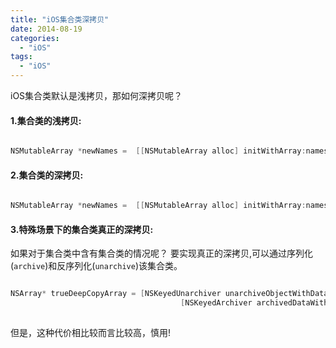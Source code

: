 ```yaml
---
title: "iOS集合类深拷贝"
date: 2014-08-19
categories:
  - "iOS"
tags:
  - "iOS"
---
```

<!--more-->

iOS集合类默认是浅拷贝，那如何深拷贝呢？

<!--more-->

#### 1.集合类的浅拷贝:
``` objective-c

NSMutableArray *newNames =  [[NSMutableArray alloc] initWithArray:names];

```

#### 2.集合类的深拷贝:
``` objective-c

NSMutableArray *newNames =  [[NSMutableArray alloc] initWithArray:names copyItems:YES];

```

#### 3.特殊场景下的集合类真正的深拷贝:
如果对于集合类中含有集合类的情况呢？
要实现真正的深拷贝,可以通过序列化(`archive`)和反序列化(`unarchive`)该集合类。

``` objective-c

NSArray* trueDeepCopyArray = [NSKeyedUnarchiver unarchiveObjectWithData:
                                      [NSKeyedArchiver archivedDataWithRootObject:names]];
                                      
```                                      

但是，这种代价相比较而言比较高，慎用!
